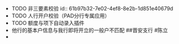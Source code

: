 - TODO 非三要素校验
  id:: 61b97b32-7e02-4ef8-8e2b-1d851e40679d
- TODO 人行开户校验（PAD分行专属应用）
- TODO 额度与项下自动录入插件
- 他行的基本户信息与我行即将开立的一般户不匹配 ##晋安支行 #陈立
-